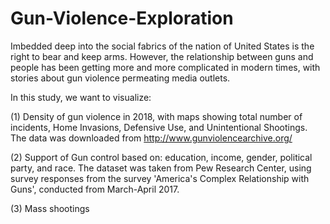 # Gun-Violence-Exploration

Imbedded deep into the social fabrics of the nation of United States is the right to bear and keep arms. However, the relationship between guns and people has been getting more and more complicated in  modern times, with stories about gun violence permeating media outlets.

In this study, we want to visualize:

(1)	Density of gun violence in 2018, with maps showing total number of incidents, Home Invasions, Defensive Use, and  Unintentional Shootings. The data was downloaded from http://www.gunviolencearchive.org/

(2)	Support of Gun control based on: education, income, gender, political party, and race. The dataset was taken from Pew Research Center, using survey responses from the survey 'America's Complex Relationship with Guns', conducted from March-April 2017.

(3)	Mass shootings

